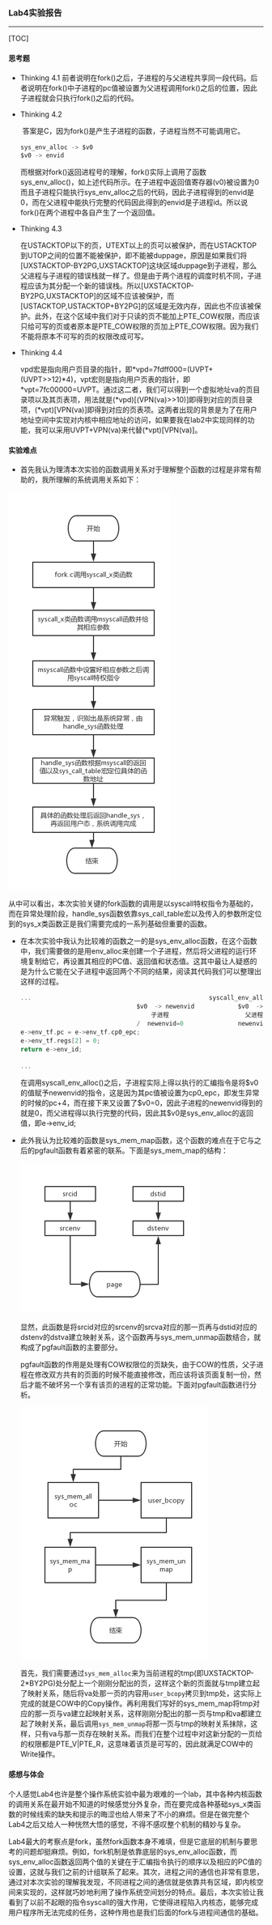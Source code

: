 ### Lab4实验报告
---
[TOC]
#### 思考题
* Thinking 4.1
  ​	前者说明在fork()之后，子进程的与父进程共享同一段代码。后者说明在fork()中子进程的pc值被设置为父进程调用fork()之后的位置，因此子进程就会只执行fork()之后的代码。

* Thinking 4.2

  ​	答案是C，因为fork()是产生子进程的函数，子进程当然不可能调用它。

  ```c
  sys_env_alloc -> $v0
  $v0 -> envid
  ```

  ​	而根据对fork()返回进程号的理解，fork()实际上调用了函数sys_env_alloc()，如上述代码所示。在子进程中返回值寄存器(v0)被设置为0而且子进程只能执行sys_env_alloc之后的代码，因此子进程得到的envid是0，而在父进程中能执行完整的代码因此得到的envid是子进程id。所以说fork()在两个进程中各自产生了一个返回值。

* Thinking 4.3

  ​	在USTACKTOP以下的页，UTEXT以上的页可以被保护，而在USTACKTOP到UTOP之间的位置不能被保护，即不能被duppage，原因是如果我们将[UXSTACKTOP-BY2PG,UXSTACKTOP]这块区域duppage到子进程，那么父进程与子进程的错误栈就一样了。但是由于两个进程的调度时机不同，子进程应该为其分配一个新的错误栈。所以[UXSTACKTOP-BY2PG,UXSTACKTOP]的区域不应该被保护，而[USTACKTOP,USTACKTOP+BY2PG]的区域是无效内存，因此也不应该被保护。此外，在这个区域中我们对于只读的页不能加上PTE_COW权限，而应该只给可写的页或者原本是PTE_COW权限的页加上PTE_COW权限。因为我们不能将原本不可写的页的权限改成可写。

* Thinking 4.4

  vpd宏是指向用户页目录的指针，即\*vpd=7fdff000=(UVPT+(UVPT>>12)\*4)，vpt宏则是指向用户页表的指针，即\*vpt=7fc00000=UVPT。通过这二者，我们可以得到一个虚拟地址va的页目录项以及其页表项，用法就是(\*vpd)[(VPN(va)>>10)]即得到对应的页目录项，(\*vpt)[VPN(va)]即得到对应的页表项。这两者出现的背景是为了在用户地址空间中实现对内核中相应地址的访问，如果要我在lab2中实现同样的功能，我可以采用UVPT+VPN(va)来代替(*vpt)[VPN(va)]。

#### 实验难点

*    首先我认为理清本次实验的函数调用关系对于理解整个函数的过程是非常有帮助的，我所理解的系统调用关系如下：

![函数调用关系](函数调用关系.png)

​	从中可以看出，本次实验关键的fork函数的调用是以syscall特权指令为基础的，而在异常处理阶段，handle_sys函数依靠sys_call_table宏以及传入的参数所定位到的sys_x类函数正是我们需要完成的一系列基础但重要的函数。

*   在本次实验中我认为比较难的函数之一的是sys_env_alloc函数，在这个函数中，我们需要做的是用env_alloc来创建一个子进程，然后将父进程的运行环境复制给它，再设置其相应的PC值、返回值和状态值。这其中最让人疑惑的是为什么它能在父子进程中返回两个不同的结果，阅读其代码我们可以整理出这样的过程。

    ```C
    ...													syscall_env_alloc()-> $v0
      								$v0  -> newenvid            $v0  -> newenvid
     								    子进程     				父进程
      								/  newenvid=0				newenvid=e->env_id
    e->env_tf.pc = e->env_tf.cp0_epc;
    e->env_tf.regs[2] = 0;
    return e->env_id;

    ...
    ```

    ​	在调用syscall_env_alloc()之后，子进程实际上得以执行的汇编指令是将\$v0的值赋予newenvid的指令，这是因为其pc值被设置为cp0_epc，即发生异常的时候的pc+4，而在接下来又设置了\$v0=0，因此子进程的newenvid得到的就是0，而父进程得以执行完整的代码，因此其\$v0是sys\_env\_alloc的返回值，即e->env_id;

*   此外我认为比较难的函数是sys_mem_map函数，这个函数的难点在于它与之后的pgfault函数有着紧密的联系。下面是sys_mem_map的结构：

    ![sys_mem_map](sys_mem_map.png)

    ​	显然，此函数是将srcid对应的srcenv的srcva对应的那一页再与dstid对应的dstenv的dstva建立映射关系，这个函数再与sys_mem_unmap函数结合，就构成了pgfault函数的主要部分。

    ​	pgfault函数的作用是处理有COW权限位的页缺失，由于COW的性质，父子进程在修改双方共有的页面的时候不能直接修改，而应该将该页面复制一份，然后才能不破坏另一个享有该页的进程的正常功能。下面对pgfault函数进行分析。

    ![pgfault](pgfault.png)

    ​	首先，我们需要通过```sys_mem_alloc```来为当前进程的tmp(即UXSTACKTOP-2*BY2PG)处分配上一个刚刚分配出的页，这样这个新的页面就与tmp建立起了映射关系，随后将va处那一页的内容用```user_bcopy```拷贝到tmp处，这实际上完成的就是COW中的Copy操作。再利用我们写好的sys_mem_map将tmp对应的那一页与va建立起映射关系，这样刚刚分配出的那一页与tmp和va都建立起了映射关系，最后调用```sys_mem_unmap```将那一页与tmp的映射关系抹除，这样，只有va与那一页存在映射关系。而我们在整个过程中对这新分配的一页给的权限都是PTE_V|PTE_R，这意味着该页是可写的，因此就满足COW中的Write操作。

#### 感想与体会

​	个人感觉Lab4也许是整个操作系统实验中最为艰难的一个lab，其中各种内核函数的调用关系在最开始不知道的时候感觉分外复杂，而在要完成各种基础sys_x类函数的时候线索的缺失和提示的晦涩也给人带来了不小的麻烦。但是在做完整个Lab4之后又给人一种恍然大悟的感觉，不得不感叹整个机制的精妙与复杂。

​	Lab4最大的考察点是fork，虽然fork函数本身不难填，但是它底层的机制与要思考的问题却挺麻烦。例如，fork机制是依靠底层的sys_env_alloc函数，而sys_env_alloc函数返回两个值的关键在于汇编指令执行的顺序以及相应的PC值的设置，这就与我们之前的计组联系了起来。其次，进程之间的通信也非常有意思，通过对本次实验的理解我发现，不同进程之间的通信就是依靠共有区域，即内核空间来实现的，这样就巧妙地利用了操作系统空间划分的特点。最后，本次实验让我看到了以前不起眼的指令syscall的强大作用，它使得进程陷入内核态，能够完成用户程序所无法完成的任务，这种作用也是我们后面的fork与进程间通信的基础。